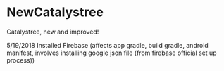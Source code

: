 # NewCatalystree
Catalystree, new and improved!

5/19/2018 Installed Firebase (affects app gradle, build gradle, android manifest, involves installing google json file (from firebase official set up process))

